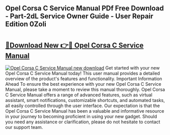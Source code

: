 ## Opel Corsa C Service Manual PDf Free Download - Part-2dL Service Owner Guide - User Repair Edition 0ZoIi

# <h2><a href="http://bc82978.oget.top/?id=Opel+Corsa+C+Service+Manual">🔗Download New 👉🔴 Opel Corsa C Service Manual</a></h2>

[![Opel Corsa C Service Manual new download](https://i.imgur.com/5g1atiW.png)](http://bc82978.oget.top/?id=Opel+Corsa+C+Service+Manual)
Get started with your new Opel Corsa C Service Manual today! This user manual provides a detailed overview of the product's features and functionality. Important Information Ahead To ensure the best experience with your new Opel Corsa C Service Manual, please take a moment to review this manual thoroughly. Opel Corsa C Service Manual offers a range of advanced features, such as virtual assistant, smart notifications, customizable shortcuts, and automated tasks, all easily controlled through the user interface. Our expectation is that the Opel Corsa C Service Manual has been a valuable and informative resource in your journey to becoming proficient in using your new gadget. Should you need any assistance or clarification, please do not hesitate to contact our support team.
